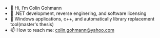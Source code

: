 - 👋 Hi, I’m Colin Gohmann
- 👀 .NET development, reverse enginering, and software licensing
- 🌱 Windows applications, c++, and automatically library replacement tool(master's thesis)
- 📫 How to reach me: colin.gohmann@yahoo.com

<!---
gohmann174442049/gohmann174442049 is a ✨ special ✨ repository because its `README.md` (this file) appears on your GitHub profile.
You can click the Preview link to take a look at your changes.
--->
